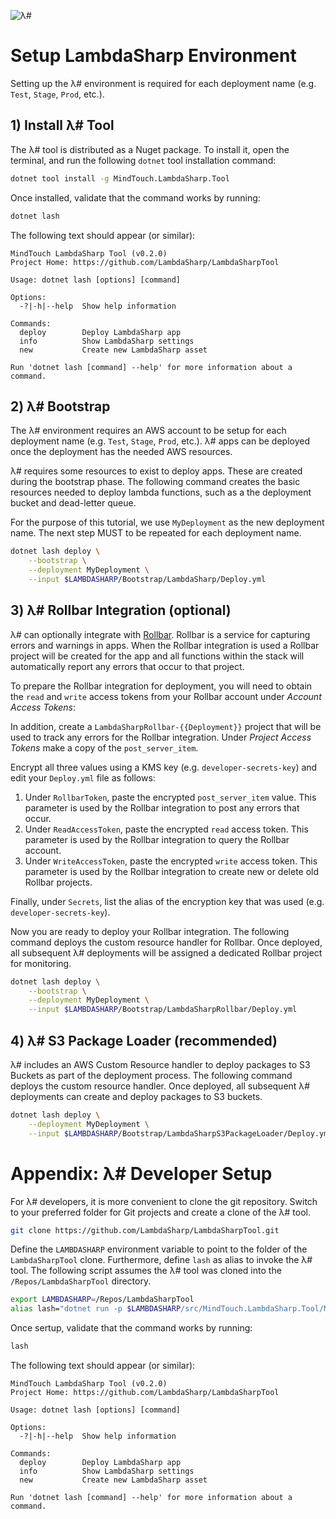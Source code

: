 ![λ#](../Docs/LambdaSharp_v2_small.png)

# Setup LambdaSharp Environment

Setting up the λ# environment is required for each deployment name (e.g. `Test`, `Stage`, `Prod`, etc.).

## 1) Install λ# Tool

The λ# tool is distributed as a Nuget package. To install it, open the terminal, and run the following `dotnet` tool installation command:

```bash
dotnet tool install -g MindTouch.LambdaSharp.Tool
```

Once installed, validate that the command works by running:
```bash
dotnet lash
```

The following text should appear (or similar):
```
MindTouch LambdaSharp Tool (v0.2.0)
Project Home: https://github.com/LambdaSharp/LambdaSharpTool

Usage: dotnet lash [options] [command]

Options:
  -?|-h|--help  Show help information

Commands:
  deploy        Deploy LambdaSharp app
  info          Show LambdaSharp settings
  new           Create new LambdaSharp asset

Run 'dotnet lash [command] --help' for more information about a command.
```

## 2) λ# Bootstrap

The λ# environment requires an AWS account to be setup for each deployment name (e.g. `Test`, `Stage`, `Prod`, etc.). λ# apps can be deployed once the deployment has the needed AWS resources.

λ# requires some resources to exist to deploy apps. These are created during the bootstrap phase. The following command creates the basic resources needed to deploy lambda functions, such as a the deployment bucket and dead-letter queue.

For the purpose of this tutorial, we use `MyDeployment` as the new deployment name. The next step MUST to be repeated for each deployment name.

```bash
dotnet lash deploy \
    --bootstrap \
    --deployment MyDeployment \
    --input $LAMBDASHARP/Bootstrap/LambdaSharp/Deploy.yml
```

## 3) λ# Rollbar Integration (optional)

λ# can optionally integrate with [Rollbar](https://rollbar.com). Rollbar is a service for capturing errors and warnings in apps. When the Rollbar integration is used a Rollbar project will be created for the app and all functions within the stack will automatically report any errors that occur to that project.

To prepare the Rollbar integration for deployment, you will need to obtain the `read` and `write` access tokens from your Rollbar account under _Account Access Tokens_:

In addition, create a `LambdaSharpRollbar-{{Deployment}}` project that will be used to track any errors for the Rollbar integration. Under _Project Access Tokens_ make a copy of the `post_server_item`.

Encrypt all three values using a KMS key (e.g. `developer-secrets-key`) and edit your `Deploy.yml` file as follows:
1. Under `RollbarToken`, paste the encrypted `post_server_item` value. This parameter is used by the Rollbar integration to post any errors that occur.
1. Under `ReadAccessToken`, paste the encrypted `read` access token. This parameter is used by the Rollbar integration to query the Rollbar account.
1. Under `WriteAccessToken`, paste the encrypted `write` access token. This parameter is used by the Rollbar integration to create new or delete old Rollbar projects.

Finally, under `Secrets`, list the alias of the encryption key that was used (e.g. `developer-secrets-key`).

Now you are ready to deploy your Rollbar integration. The following command deploys the custom resource handler for Rollbar. Once deployed, all subsequent λ# deployments will be assigned a dedicated Rollbar project for monitoring.

```bash
dotnet lash deploy \
    --bootstrap \
    --deployment MyDeployment \
    --input $LAMBDASHARP/Bootstrap/LambdaSharpRollbar/Deploy.yml
```

## 4) λ# S3 Package Loader (recommended)

λ# includes an AWS Custom Resource handler to deploy packages to S3 Buckets as part of the deployment process. The following command deploys the custom resource handler. Once deployed, all subsequent λ# deployments can create and deploy packages to S3 buckets.

```bash
dotnet lash deploy \
    --deployment MyDeployment \
    --input $LAMBDASHARP/Bootstrap/LambdaSharpS3PackageLoader/Deploy.yml
```

# Appendix: λ# Developer Setup

For λ# developers, it is more convenient to clone the git repository. Switch to your preferred folder for Git projects and create a clone of the λ# tool.

```bash
git clone https://github.com/LambdaSharp/LambdaSharpTool.git
```

Define the `LAMBDASHARP` environment variable to point to the folder of the `LambdaSharpTool` clone. Furthermore, define `lash` as alias to invoke the λ# tool. The following script assumes the λ# tool was cloned into the `/Repos/LambdaSharpTool` directory.

```bash
export LAMBDASHARP=/Repos/LambdaSharpTool
alias lash="dotnet run -p $LAMBDASHARP/src/MindTouch.LambdaSharp.Tool/MindTouch.LambdaSharp.Tool.csproj --"
```

Once sertup, validate that the command works by running:
```bash
lash
```

The following text should appear (or similar):
```
MindTouch LambdaSharp Tool (v0.2.0)
Project Home: https://github.com/LambdaSharp/LambdaSharpTool

Usage: dotnet lash [options] [command]

Options:
  -?|-h|--help  Show help information

Commands:
  deploy        Deploy LambdaSharp app
  info          Show LambdaSharp settings
  new           Create new LambdaSharp asset

Run 'dotnet lash [command] --help' for more information about a command.
```
